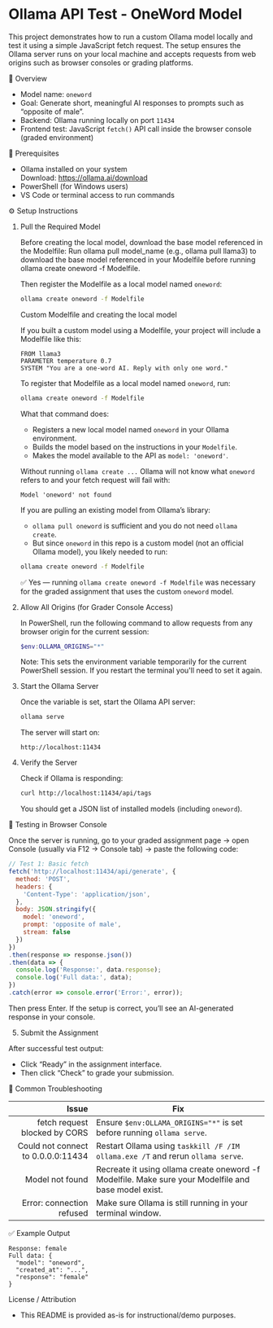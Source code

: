 # Ollama API Test - OneWord Model

This project demonstrates how to run a custom Ollama model locally and test it using a simple JavaScript fetch request. The setup ensures the Ollama server runs on your local machine and accepts requests from web origins such as browser consoles or grading platforms.

🧠 Overview

- Model name: `oneword`  
- Goal: Generate short, meaningful AI responses to prompts such as “opposite of male”.  
- Backend: Ollama running locally on port `11434`  
- Frontend test: JavaScript `fetch()` API call inside the browser console (graded environment)

🧩 Prerequisites

- Ollama installed on your system  
  Download: https://ollama.ai/download  
- PowerShell (for Windows users)  
- VS Code or terminal access to run commands

⚙️ Setup Instructions

1. Pull the Required Model

   Before creating the local model, download the base model referenced in the Modelfile:
   Run ollama pull model_name (e.g., ollama pull llama3) to download the base model referenced in your Modelfile before running ollama create oneword -f Modelfile.
  
   Then register the Modelfile as a local model named `oneword`:

   ```bash
   ollama create oneword -f Modelfile
   ```

   Custom Modelfile and creating the local model

   If you built a custom model using a Modelfile, your project will include a Modelfile like this:

   ```text
   FROM llama3
   PARAMETER temperature 0.7
   SYSTEM "You are a one-word AI. Reply with only one word."
   ```

   To register that Modelfile as a local model named `oneword`, run:

   ```bash
   ollama create oneword -f Modelfile
   ```

   What that command does:
   - Registers a new local model named `oneword` in your Ollama environment.
   - Builds the model based on the instructions in your `Modelfile`.
   - Makes the model available to the API as `model: 'oneword'`.

   Without running `ollama create ...` Ollama will not know what `oneword` refers to and your fetch request will fail with:
   ```
   Model 'oneword' not found
   ```

   If you are pulling an existing model from Ollama’s library:
   - `ollama pull oneword` is sufficient and you do not need `ollama create`.
   - But since `oneword` in this repo is a custom model (not an official Ollama model), you likely needed to run:
   ```bash
   ollama create oneword -f Modelfile
   ```
   ✅ Yes — running `ollama create oneword -f Modelfile` was necessary for the graded assignment that uses the custom `oneword` model.

1. Allow All Origins (for Grader Console Access)

   In PowerShell, run the following command to allow requests from any browser origin for the current session:

   ```powershell
   $env:OLLAMA_ORIGINS="*"
   ```

   Note: This sets the environment variable temporarily for the current PowerShell session. If you restart the terminal you'll need to set it again.

2. Start the Ollama Server

   Once the variable is set, start the Ollama API server:

   ```bash
   ollama serve
   ```

   The server will start on:

   ```
   http://localhost:11434
   ```

3. Verify the Server

   Check if Ollama is responding:

   ```bash
   curl http://localhost:11434/api/tags
   ```

   You should get a JSON list of installed models (including `oneword`).

🧪 Testing in Browser Console

Once the server is running, go to your graded assignment page → open Console (usually via F12 → Console tab) → paste the following code:

```javascript
// Test 1: Basic fetch
fetch('http://localhost:11434/api/generate', {
  method: 'POST',
  headers: {
    'Content-Type': 'application/json',
  },
  body: JSON.stringify({
    model: 'oneword',
    prompt: 'opposite of male',
    stream: false
  })
})
.then(response => response.json())
.then(data => {
  console.log('Response:', data.response);
  console.log('Full data:', data);
})
.catch(error => console.error('Error:', error));
```

Then press Enter. If the setup is correct, you’ll see an AI-generated response in your console.

5. Submit the Assignment

After successful test output:

- Click “Ready” in the assignment interface.  
- Then click “Check” to grade your submission.

🧰 Common Troubleshooting

| Issue                                  | Fix                                                                 |
|---------------------------------------:|---------------------------------------------------------------------|
| fetch request blocked by CORS          | Ensure `$env:OLLAMA_ORIGINS="*"` is set before running `ollama serve`. |
| Could not connect to 0.0.0.0:11434     | Restart Ollama using `taskkill /F /IM ollama.exe /T` and rerun `ollama serve`. |
| Model not found                         | Recreate it using ollama create oneword -f Modelfile. Make sure your Modelfile and base model exist.   |
| Error: connection refused               | Make sure Ollama is still running in your terminal window.         |

✅ Example Output

```
Response: female
Full data: {
  "model": "oneword",
  "created_at": "...",
  "response": "female"
}
```

License / Attribution
- This README is provided as-is for instructional/demo purposes.
